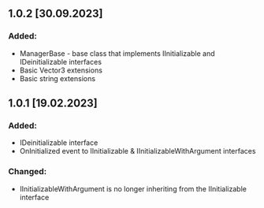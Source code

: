 ## 1.0.2 [30.09.2023]

### Added:
- ManagerBase - base class that implements IInitializable and IDeinitializable interfaces
- Basic Vector3 extensions
- Basic string extensions

## 1.0.1 [19.02.2023]

### Added:
- IDeinitializable interface
- OnInitialized event to IInitializable & IInitializableWithArgument interfaces

### Changed:
- IInitializableWithArgument is no longer inheriting from the IInitializable interface